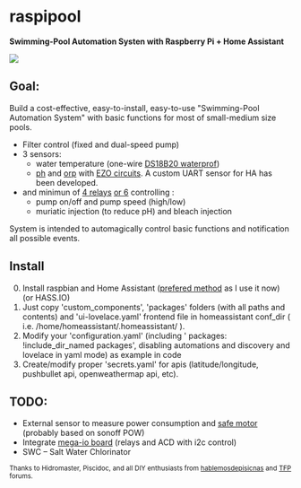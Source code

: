 # raspipool
**Swimming-Pool Automation Systen with Raspberry Pi + Home Assistant**

![](https://raw.githubusercontent.com/segalion/raspipool/master/help/media/raspipool_main2.png)

## Goal:

Build a cost-effective, easy-to-install, easy-to-use "Swimming-Pool Automation System" with basic functions for most of small-medium size pools.

- Filter control (fixed and dual-speed pump)
- 3 sensors:
  - water temperature (one-wire [DS18B20 waterprof](https://aliexpress.com/item/32968031204.html))
  - [ph](https://www.atlas-scientific.com/product_pages/circuits/ezo_ph.html) and [orp](https://www.atlas-scientific.com/product_pages/circuits/ezo_orp.html) with [EZO circuits](https://www.atlas-scientific.com/product_pages/components/ezo-carrier-board.html). A custom UART sensor for HA has been developed.
- and minimun of [4 relays](https://aliexpress.com/item/32961638909.html) [or 6](https://aliexpress.com/item/32997012084.html) controlling :
  - pump on/off and pump speed (high/low)
  - muriatic injection (to reduce pH) and bleach injection
 
 System is intended to automagically control basic functions and notification all possible events.
 
 ## Install
 0. Install raspbian and Home Assistant ([prefered method](https://www.home-assistant.io/docs/installation/raspberry-pi/) as I use it now) (or HASS.IO)
 1. Just copy 'custom_components', 'packages' folders (with all paths and contents) and 'ui-lovelace.yaml' frontend file in homeassistant conf_dir ( i.e. /home/homeassistant/.homeassistant/ ).
 2. Modify your 'configuration.yaml' (including '  packages: !include_dir_named packages', disabling automations and discovery and lovelace in yaml mode) as example in code
 3. Create/modify proper 'secrets.yaml' for apis (latitude/longitude, pushbullet api, openweathermap api, etc).
 
 
 ## TODO:
 - External sensor to measure power consumption and [safe motor](https://en.wikipedia.org/wiki/Magnetic_starter) (probably based on sonoff POW)
 - Integrate [mega-io board](https://www.sequentmicrosystems.com/megaio.html) (relays and ACD with i2c control)
 - SWC – Salt Water Chlorinator 
 
 
 
 <sub>Thanks to Hidromaster, Piscidoc, and all DIY enthusiasts from [hablemosdepisicnas](http://www.hablemosdepiscinas.com/foro/viewtopic.php?f=11&t=3906) and [TFP](https://www.troublefreepool.com/threads/raspipool-pool-automation-system-with-raspberry-pi-home-assistant.188410/) forums.</sub>
